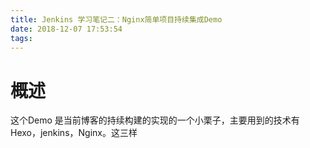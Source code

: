 ```yaml
---
title: Jenkins 学习笔记二：Nginx简单项目持续集成Demo
date: 2018-12-07 17:53:54
tags:
---
```


# 概述

这个Demo 是当前博客的持续构建的实现的一个小栗子，主要用到的技术有 Hexo，jenkins，Nginx。这三样